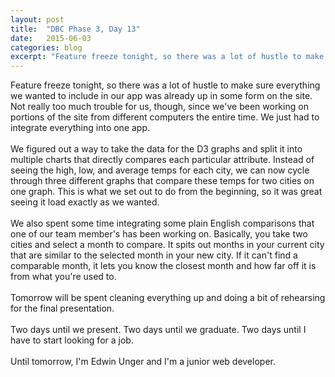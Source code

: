 ```yaml
---
layout: post
title:  "DBC Phase 3, Day 13"
date:   2015-06-03
categories: blog
excerpt: "Feature freeze tonight, so there was a lot of hustle to make sure everything we wanted to include in our app was already up in some form on the site. Not really too much trouble for us, though, since we've been working on portions of the site from different computers the entire time. We just had to integrate everything into one app."
---
```


Feature freeze tonight, so there was a lot of hustle to make sure everything we wanted to include in our app was already up in some form on the site. Not really too much trouble for us, though, since we've been working on portions of the site from different computers the entire time. We just had to integrate everything into one app.
<br>
<br>
We figured out a way to take the data for the D3 graphs and split it into multiple charts that directly compares each particular attribute. Instead of seeing the high, low, and average temps for each city, we can now cycle through three different graphs that compare these temps for two cities on one graph. This is what we set out to do from the beginning, so it was great seeing it load exactly as we wanted.
<br>
<br>
We also spent some time integrating some plain English comparisons that one of our team member's has been working on. Basically, you take two cities and select a month to compare. It spits out months in your current city that are similar to the selected month in your new city. If it can't find a comparable month, it lets you know the closest month and how far off it is from what you're used to.
<br>
<br>
Tomorrow will be spent cleaning everything up and doing a bit of rehearsing for the final presentation.
<br>
<br>
Two days until we present. Two days until we graduate. Two days until I have to start looking for a job.
<br>
<br>
Until tomorrow, I'm Edwin Unger and I'm a junior web developer.